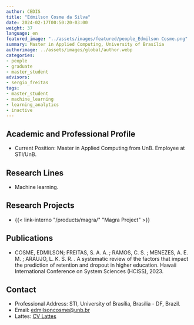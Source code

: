 ```yaml
---
author: CEDIS
title: "Edmilson Cosme da Silva"
date: 2024-02-17T00:50:20-03:00
weight: 37
language: en
featured_image: "../assets/images/featured/people_Edmilson Cosme.png"
summary: Master in Applied Computing, University of Brasília
authorimage: ../assets/images/global/author.webp
categories: 
- people
- graduate
- master_student
advisors:
- sergio_freitas
tags: 
- master_student
- machine_learning
- learning_analytics
- inactive
---
```

## Academic and Professional Profile
- Current Position: Master in Applied Computing from UnB. Employee at STI/UnB.

## Research Lines
- Machine learning.

## Research Projects
- {{< link-interno "/products/magra/" "Magra Project" >}}

## Publications
- COSME, EDMILSON; FREITAS, S. A. A. ; RAMOS, C. S. ; MENEZES, A. E. M. ; ARAUJO, L. K. S. R. . A systematic review of the factors that impact the prediction of retention and dropout in higher education. Hawaii International Conference on System Sciences (HCISS), 2023.

## Contact
- Professional Address: STI, University of Brasília, Brasília - DF, Brazil.
- Email: [edmilsoncosme@unb.br](mailto:edmilsoncosme@unb.br)
- Lattes: [CV Lattes](http://lattes.cnpq.br/6572772804750712)
